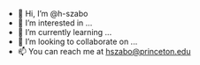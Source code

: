 - 👋 Hi, I’m @h-szabo
- 👀 I’m interested in ...
- 🌱 I’m currently learning ...
- 💞️ I’m looking to collaborate on ...
- 📫 You can reach me at hszabo@princeton.edu

<!---
h-szabo/h-szabo is a ✨ special ✨ repository because its `README.md` (this file) appears on your GitHub profile.
You can click the Preview link to take a look at your changes.
--->
